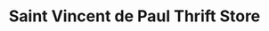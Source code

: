 ---
title: "Saint Vincent de Paul Thrift Store"
url: /greenfield/saint-vincent-de-paul-thrift-store/
shop: charity
---